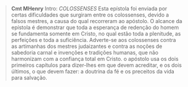 
> **Cmt MHenry** Intro: *COLOSSENSES* Esta epístola foi enviada por certas dificuldades que surgiram entre os colossenses, devido a falsos mestres, a causa do qual recorreram ao apóstolo. O alcance da epístola é demonstrar que toda a esperança de redenção do homem se fundamenta somente em Cristo, no qual estão toda a plenitude, as perfeições e toda a suficiência. Adverte-se aos colossenses contra as artimanhas dos mestres judaizantes e contra as noções de sabedoria carnal e invenções e tradições humanas, que não harmonizam com a confiança total em Cristo. o apóstolo usa os dois primeiros capítulos para dizer-lhes em que devem acreditar, e os dois últimos, o que devem fazer: a doutrina da fé e os preceitos da vida para salvação.